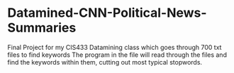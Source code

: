 # Datamined-CNN-Political-News-Summaries
Final Project for my CIS433 Datamining class which goes through 700 txt files to find keywords
The program in the file will read through the files and find the keywords within them, cutting out most typical stopwords.
